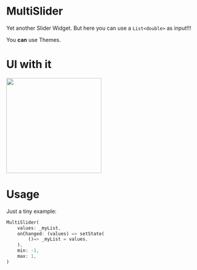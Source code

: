 # MultiSlider

Yet another Slider Widget. But here you can use a `List<double>` as input!!!

You **can** use Themes.

# UI with it

<img src="https://raw.githubusercontent.com/sthefanoss/flutter_multi_slider/main/sc.png" width="250">

# Usage
Just a tiny example:
```dart
MultiSlider(
    values: _myList,
    onChanged: (values) => setState(
        ()=> _myList = values,
    ),
    min: -1,
    max: 1,
)
```


